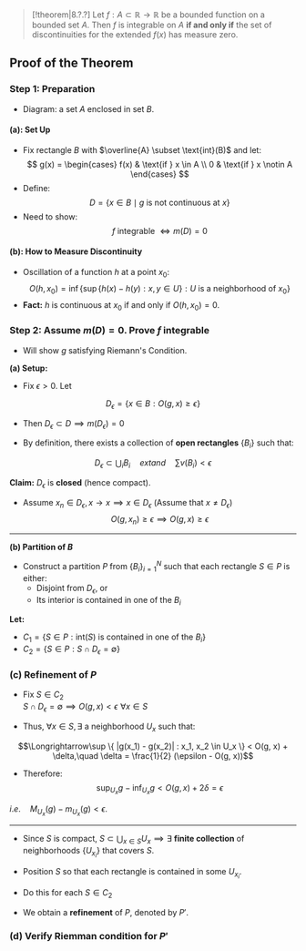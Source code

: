 
> [!theorem|8.?.?]
> Let $f : A \subset \mathbb{R} \to \mathbb{R}$ be a bounded function on a bounded set $A$. Then $f$ is integrable on $A$ **if and only if** the set of discontinuities for the extended $f(x)$ has measure zero.

## Proof of the Theorem

### Step 1: Preparation

- Diagram: a set $A$ enclosed in set $B$.
#### (a): Set Up

- Fix rectangle $B$ with $\overline{A} \subset \text{int}(B)$ and let:
$$
g(x) = \begin{cases}  
   f(x) & \text{if } x \in A \\  
   0 & \text{if } x \notin A  
\end{cases}
$$
- Define:
$$
D = \{ x \in B \mid g \text{ is not continuous at } x \}
$$
- Need to show:
$$
f \text{ integrable } \Leftrightarrow m(D) = 0
$$
#### (b): How to Measure Discontinuity

- Oscillation of a function $h$ at a point $x_0$:
$$O(h, x_0) = \inf  \{ \sup \left\{ h(x) - h(y) : x, y \in U \} : U \text{ is a neighborhood of } x_0 \right\}$$
- **Fact:** $h$ is continuous at $x_0$ if and only if $O(h, x_0) = 0$.
### Step 2: Assume $m(D) = 0$. Prove $f$ integrable

- Will show $g$ satisfying Riemann's Condition.

**(a) Setup:**
- Fix $\epsilon > 0$. Let

$$D_{\epsilon} = \{ x \in B : O(g, x) \geq \epsilon \}$$

- Then $D_{\epsilon} \subset D \implies m(D_{\epsilon}) = 0$

- By definition, there exists a collection of **open rectangles** $\{ B_i \}$ such that:

$$D_{\epsilon} \subset \bigcup_i B_i \quad 	ext{and} \quad \sum v(B_i) < \epsilon$$

**Claim:** $D_{\epsilon}$ is **closed** (hence compact).

- Assume $x_n \in D_{\epsilon},  x \rightarrow x \implies x \in D_{\epsilon}$ (Assume that $x\ne D_{\epsilon}$)
$$O(g, x_n) \geq \epsilon \implies O(g, x) \geq \epsilon$$

---

**(b) Partition of $B$**

- Construct a partition $P$ from $\{ B_i \}_{i=1}^N$ such that each rectangle $S \in P$ is either:
  - Disjoint from $D_{\epsilon}$, or
  - Its interior is contained in one of the $B_i$

**Let:**
- $C_1 = \{ S \in P : 	\text{int}(S) 	\text{ is contained in one of the } B_i \}$
- $C_2 = \{ S \in P : S \cap D_{\epsilon} = \emptyset \}$

### (c) Refinement of $P$

- Fix $S \in C_2$  
  $S \cap D_{\epsilon} = \emptyset \implies O(g, x) < \epsilon \,\, \forall x \in S$

- Thus, $\forall x \in S, \exists$ a neighborhood $U_x$ such that:

$$\Longrightarrow\sup \{ |g(x_1) - g(x_2)| : x_1, x_2 \in U_x \} < O(g, x) + \delta,\quad \delta = \frac{1}{2} (\epsilon - O(g, x))$$

- Therefore:
$$\sup_{U_x} g - \inf_{U_x} g < O(g, x) + 2\delta = \epsilon$$

$i.e. \quad M_{U_x}(g) - m_{U_x}(g) < \epsilon.$

---

- Since $S$ is compact, $S \subset \bigcup_{x \in S} U_x \implies \exists$ **finite collection** of neighborhoods $\{ U_{x_i} \}$ that covers $S$.

- Position $S$ so that each rectangle is contained in some $U_{x_i}$.

- Do this for each $S \in C_2$

- We obtain a **refinement** of $P$, denoted by $P'$.
### (d) Verify Riemman condition for $P'$





